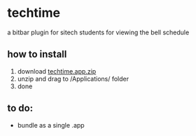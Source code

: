 # techtime
a bitbar plugin for sitech students for viewing the bell schedule

## how to install

1) download [techtime.app.zip](https://github.com/klamike/techtime/blob/master/techtime.app.zip)
2) unzip and drag to /Applications/ folder
3) done

## to do:

 - bundle as a single .app

